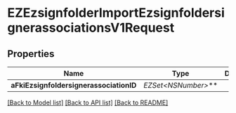 # EZEzsignfolderImportEzsignfoldersignerassociationsV1Request

## Properties
Name | Type | Description | Notes
------------ | ------------- | ------------- | -------------
**aFkiEzsignfoldersignerassociationID** | **EZSet&lt;NSNumber*&gt;*** |  | 

[[Back to Model list]](../README.md#documentation-for-models) [[Back to API list]](../README.md#documentation-for-api-endpoints) [[Back to README]](../README.md)


